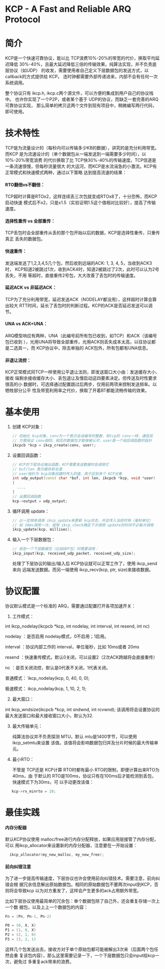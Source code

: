KCP - A Fast and Reliable ARQ Protocol
======================================

# 简介

KCP是一个快速可靠协议，能以比 TCP浪费10%-20%的带宽的代价，换取平均延迟降低
30%-40%，且最大延迟降低三倍的传输效果。纯算法实现，并不负责底层协议（如UDP）
的收发，需要使用者自己定义下层数据包的发送方式，以 callback的方式提供给 KCP。
连时钟都需要外部传递进来，内部不会有任何一次系统调用。

整个协议只有 ikcp.h, ikcp.c两个源文件，可以方便的集成到用户自己的协议栈中。
也许你实现了一个P2P，或者某个基于 UDP的协议，而缺乏一套完善的ARQ可靠协议实现，
那么简单的拷贝这两个文件到现有项目中，稍微编写两行代码，即可使用。


# 技术特性

TCP是为流量设计的（每秒内可以传输多少KB的数据），讲究的是充分利用带宽。而KCP
是为流速设计的（单个数据包从一端发送到一端需要多少时间），以10%-20%带宽浪费
的代价换取了比 TCP快30%-40%的传输速度。TCP信道是一条流速很慢，但每秒流量很大
的大运河，而KCP是水流湍急的小激流。KCP有正常模式和快速模式两种，通过以下策略
达到提高流速的结果：

#### RTO翻倍vs不翻倍：

  TCP超时计算是RTOx2，这样连续丢三次包就变成RTOx8了，十分恐怖，而KCP启动快速
  模式后不x2，只是x1.5（实验证明1.5这个值相对比较好），提高了传输速度。

#### 选择性重传 vs 全部重传：

  TCP丢包时会全部重传从丢的那个包开始以后的数据，KCP是选择性重传，只重传真正
  丢失的数据包。

#### 快速重传：

  发送端发送了1,2,3,4,5几个包，然后收到远端的ACK: 1, 3, 4, 5，当收到ACK3时，
  KCP知道2被跳过1次，收到ACK4时，知道2被跳过了2次，此时可以认为2号丢失，不用
  等超时，直接重传2号包，大大改善了丢包时的传输速度。

#### 延迟ACK vs 非延迟ACK：

  TCP为了充分利用带宽，延迟发送ACK（NODELAY都没用），这样超时计算会算出较大
  RTT时间，延长了丢包时的判断过程。KCP的ACK是否延迟发送可以调节。

#### UNA vs ACK+UNA：

  ARQ模型响应有两种，UNA（此编号前所有包已收到，如TCP）和ACK（该编号包已收到
  ），光用UNA将导致全部重传，光用ACK则丢失成本太高，以往协议都是二选其一，而
  KCP协议中，除去单独的 ACK包外，所有包都有UNA信息。

#### 非退让流控：

  KCP正常模式同TCP一样使用公平退让法则，即发送窗口大小由：发送缓存大小、接收
  端剩余接收缓存大小、丢包退让及慢启动这四要素决定。但传送及时性要求很高的小
  数据时，可选择通过配置跳过后两步，仅用前两项来控制发送频率。以牺牲部分公平
  性及带宽利用率之代价，换取了开着BT都能流畅传输的效果。


# 基本使用

1. 创建 KCP对象：

   ```cpp
   // 初始化 kcp对象，conv为一个表示会话编号的整数，和tcp的 conv一样，通信双
   // 方需保证 conv相同，相互的数据包才能够被认可，user是一个给回调函数的指针
   ikcpcb *kcp = ikcp_create(conv, user);
   ```

2. 设置回调函数：

   ```cpp
   // KCP的下层协议输出函数，KCP需要发送数据时会调用它
   // buf/len 表示缓存和长度
   // user指针为 kcp对象创建时传入的值，用于区别多个 KCP对象
   int udp_output(const char *buf, int len, ikcpcb *kcp, void *user)
   {
     ....
   }
   // 设置回调函数
   kcp->output = udp_output;
   ```

3. 循环调用 update：

   ```cpp
   // 以一定频率调用 ikcp_update来更新 kcp状态，并且传入当前时钟（毫秒单位）
   // 如 10ms调用一次，或用 ikcp_check确定下次调用 update的时间不必每次调用
   ikcp_update(kcp, millisec);
   ```

4. 输入一个下层数据包：

   ```cpp
   // 收到一个下层数据包（比如UDP包）时需要调用：
   ikcp_input(kcp, received_udp_packet, received_udp_size);
   ```
   处理了下层协议的输出/输入后 KCP协议就可以正常工作了，使用 ikcp_send 来向
   远端发送数据。而另一端使用 ikcp_recv(kcp, ptr, size)来接收数据。


# 协议配置

协议默认模式是一个标准的 ARQ，需要通过配置打开各项加速开关：

1. 工作模式：

  int ikcp_nodelay(ikcpcb *kcp, int nodelay, int interval, int resend, int nc)

   nodelay ：是否启用 nodelay模式，0不启用；1启用。
   
   interval ：协议内部工作的 interval，单位毫秒，比如 10ms或者 20ms
   
   resend ：快速重传模式，默认0关闭，可以设置2（2次ACK跨越将会直接重传）
   
   nc ：是否关闭流控，默认是0代表不关闭，1代表关闭。

   普通模式：`ikcp_nodelay(kcp, 0, 40, 0, 0);
   
   极速模式： ikcp_nodelay(kcp, 1, 10, 2, 1);

2. 最大窗口：

  int ikcp_wndsize(ikcpcb *kcp, int sndwnd, int rcvwnd);
   该调用将会设置协议的最大发送窗口和最大接收窗口大小，默认为32.

3. 最大传输单元：

   纯算法协议并不负责探测 MTU，默认 mtu是1400字节，可以使用ikcp_setmtu来设置
   该值。该值将会影响数据包归并及分片时候的最大传输单元。

4. 最小RTO：

   不管是 TCP还是 KCP计算 RTO时都有最小 RTO的限制，即便计算出来RTO为40ms，由
   于默认的 RTO是100ms，协议只有在100ms后才能检测到丢包，快速模式下为30ms，可
   以手动更改该值：
  ```cpp
     kcp->rx_minrto = 10;
  ```

# 最佳实践
#### 内存分配器

  默认KCP协议使用 malloc/free进行内存分配释放，如果应用层接管了内存分配，可以
  用ikcp_allocator来设置新的内存分配器，注意要在一开始设置：

  ```cpp
    ikcp_allocator(my_new_malloc, my_new_free);
  ```


#### 前向纠错注意

为了进一步提高传输速度，下层协议也许会使用前向纠错技术。需要注意，前向纠错会根
据冗余信息解出原始数据包。相同的原始数据包不要两次input到KCP，否则将会导致kcp
以为对方重发了，这样会产生更多的ack占用额外带宽。

比如下层协议使用最简单的冗余包：单个数据包除了自己外，还会重复存储一次上一个数
据包，以及上上一个数据包的内容：

```cpp
Fn = (Pn, Pn-1, Pn-2)

P0 = (0, X, X)
P1 = (1, 0, X)
P2 = (2, 1, 0)
P3 = (3, 2, 1)
```

这样几个包发送出去，接收方对于单个原始包都可能被解出3次来（后面两个包任然会重
复该包内容），那么这里需要记录一下，一个下层数据包只会input给kcp一次，避免过
多重复ack带来的浪费。
